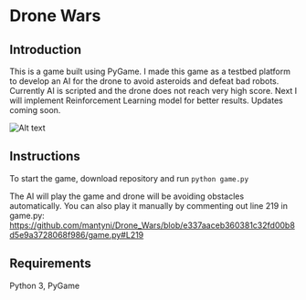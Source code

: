 # Drone Wars

## Introduction 
This is a game built using PyGame. I made this game as a testbed platform to develop an AI for the drone to avoid asteroids and defeat bad robots. Currently AI is scripted and the drone does not reach very high score. Next I will implement Reinforcement Learning model for better results. Updates coming soon.

  
![Alt text](images/game.gif "Gameplay")



## Instructions
To start the game, download repository and run `python game.py`

The AI will play the game and drone will be avoiding obstacles automatically. 
You can also play it manually by commenting out line 219 in game.py: 
https://github.com/mantyni/Drone_Wars/blob/e337aaceb360381c32fd00b8d5e9a3728068f986/game.py#L219 

## Requirements
Python 3, PyGame


